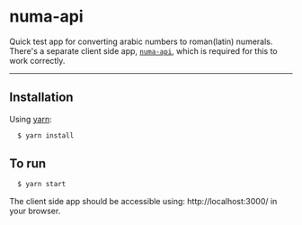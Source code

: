 # numa-api
Quick test app for converting arabic numbers to roman(latin) numerals. There's a separate client side app, [`numa-api`](https://github.com/tonec/numa), which is required for this to work correctly.

---


## Installation

Using [yarn](https://yarnpkg.com/en/):

```bash
  $ yarn install
```

## To run

```bash
  $ yarn start
```

The client side app should be accessible using: http://localhost:3000/ in your browser.
